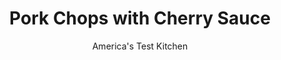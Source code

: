 ---
layout: ../../layouts/MarkdownPostLayout.astro
title: Pork Chops with Cherry Sauce
author: America's Test Kitchen
pubDate: 2023-03-15
description: "These pork chops cook quickly, and the fruity sauce made with pantry ingredients tastes like the result of far more work than it is."
image_url: https://res.cloudinary.com/hksqkdlah/image/upload/ar_1:1,c_fill,dpr_2.0,f_auto,fl_lossy.progressive.strip_profile,g_faces:auto,q_auto:low,w_344/10936_sfs-pork-chops-with-cherry-glaze-007
tags: ["Main Courses","Pork","Weeknight"]
calories: 1918
protein: 40
carbohydrates: 16
fats: 
fiber: 1
ingredients: ["4 (8- to 10-ounce), bone-in pork rib chops, 1/2 inch thick, trimmed",", Salt and pepper","2 tablespoons, olive oil","2 tablespoons, minced shallot","3 , garlic cloves, minced","1/2 teaspoon, fennel seeds","3/4 cup, port","1/4 cup, balsamic vinegar","1/4 cup, dried cherries","1 tablespoon chopped fresh, sage"]
serves: 4
time: "30 minutes"
instructions: ["Pat pork dry with paper towels and season with salt and pepper. Heat oil in 12-inch skillet over medium-high heat until just smoking. Add pork and cook until well browned and cooked through, about 4 minutes per side; transfer to plate and tent loosely with aluminum foil.","Add shallot, garlic, and fennel seeds to now-empty skillet and cook until shallot is softened, about 1 minute. Add port, vinegar, cherries, and sage and bring to boil. Reduce heat to medium-low and simmer until reduced to ½ cup and cherries are plump, about 10 minutes. Add accumulated pork juices to sauce. Pour sauce over pork. Serve."]
nutrition: ["793 mg Potassium","419 mg Phosphorus","92 mg Calcium","2 mg Iron","66 mg Magnesium","738 mg Sodium","3 mg Zinc","24 g Fat","12 mg Niacin (B3)","11 g Monounsaturated","3 g Polyunsaturated","3 mg Vitamin C","132 mg Cholesterol","6 g Saturated","1 g Fiber","8 µg Folate (food)","11 g Sugars","40 µg Vitamin K","166 g Water","16 g Carbs","8 µg Folate equivalent (total)","40 g Protein","1 mg Vitamin E","1 µg Vitamin B12","1 mg Vitamin B6","24 µg Vitamin A","479 kcal Energy","1918 calories"]
notes: "Inexpensive ruby port is fine here. You can use dried cranberries in place of the dried cherries. Serve with mashed potatoes."
---